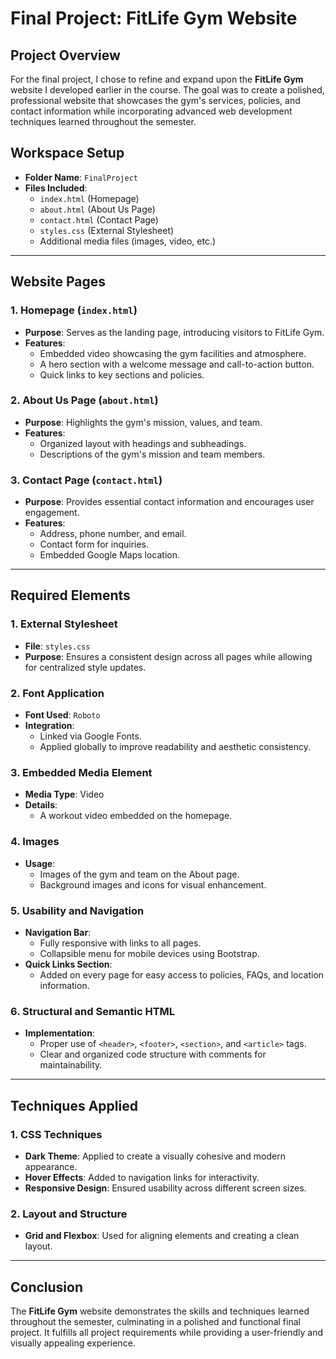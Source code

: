 # Final Project: FitLife Gym Website

## Project Overview
For the final project, I chose to refine and expand upon the **FitLife Gym** website I developed earlier in the course. The goal was to create a polished, professional website that showcases the gym's services, policies, and contact information while incorporating advanced web development techniques learned throughout the semester.

## Workspace Setup
- **Folder Name**: `FinalProject`
- **Files Included**:
  - `index.html` (Homepage)
  - `about.html` (About Us Page)
  - `contact.html` (Contact Page)
  - `styles.css` (External Stylesheet)
  - Additional media files (images, video, etc.)

---

## Website Pages

### 1. Homepage (`index.html`)
- **Purpose**: Serves as the landing page, introducing visitors to FitLife Gym.
- **Features**:
  - Embedded video showcasing the gym facilities and atmosphere.
  - A hero section with a welcome message and call-to-action button.
  - Quick links to key sections and policies.

### 2. About Us Page (`about.html`)
- **Purpose**: Highlights the gym's mission, values, and team.
- **Features**:
  - Organized layout with headings and subheadings.
  - Descriptions of the gym's mission and team members.

### 3. Contact Page (`contact.html`)
- **Purpose**: Provides essential contact information and encourages user engagement.
- **Features**:
  - Address, phone number, and email.
  - Contact form for inquiries.
  - Embedded Google Maps location.

---

## Required Elements

### 1. External Stylesheet
- **File**: `styles.css`
- **Purpose**: Ensures a consistent design across all pages while allowing for centralized style updates.

### 2. Font Application
- **Font Used**: `Roboto`
- **Integration**:
  - Linked via Google Fonts.
  - Applied globally to improve readability and aesthetic consistency.

### 3. Embedded Media Element
- **Media Type**: Video
- **Details**:
  - A workout video embedded on the homepage.

### 4. Images
- **Usage**:
  - Images of the gym and team on the About page.
  - Background images and icons for visual enhancement.

### 5. Usability and Navigation
- **Navigation Bar**:
  - Fully responsive with links to all pages.
  - Collapsible menu for mobile devices using Bootstrap.
- **Quick Links Section**:
  - Added on every page for easy access to policies, FAQs, and location information.

### 6. Structural and Semantic HTML
- **Implementation**:
  - Proper use of `<header>`, `<footer>`, `<section>`, and `<article>` tags.
  - Clear and organized code structure with comments for maintainability.

---

## Techniques Applied

### 1. CSS Techniques
- **Dark Theme**: Applied to create a visually cohesive and modern appearance.
- **Hover Effects**: Added to navigation links for interactivity.
- **Responsive Design**: Ensured usability across different screen sizes.

### 2. Layout and Structure
- **Grid and Flexbox**: Used for aligning elements and creating a clean layout.

---

## Conclusion
The **FitLife Gym** website demonstrates the skills and techniques learned throughout the semester, culminating in a polished and functional final project. It fulfills all project requirements while providing a user-friendly and visually appealing experience.
